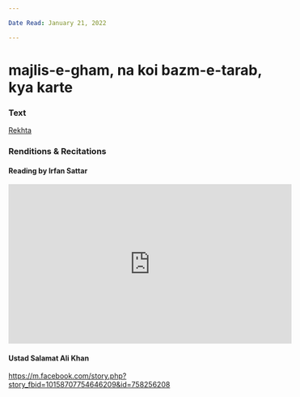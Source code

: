 ```yaml
---

Date Read: January 21, 2022

---
```


# majlis-e-gham, na koi bazm-e-tarab, kya karte

### Text
[Rekhta](https://www.rekhta.org/ghazals/majlis-e-gam-na-koii-bazm-e-tarab-kyaa-karte-irfan-sattar-ghazals?lang=ur)

### Renditions & Recitations

#### Reading by Irfan Sattar

<iframe width="560" height="315" src="https://www.youtube.com/embed/DdQZ28yPjdw" title="YouTube video player" frameborder="0" allow="accelerometer; autoplay; clipboard-write; encrypted-media; gyroscope; picture-in-picture" allowfullscreen></iframe>

#### Ustad Salamat Ali Khan

https://m.facebook.com/story.php?story_fbid=10158707754646209&id=758256208

